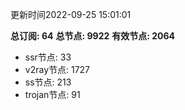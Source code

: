 更新时间2022-09-25 15:01:01

**总订阅: 64**
**总节点: 9922**
**有效节点: 2064**
- ssr节点: 33
- v2ray节点: 1727
- ss节点: 213
- trojan节点: 91

